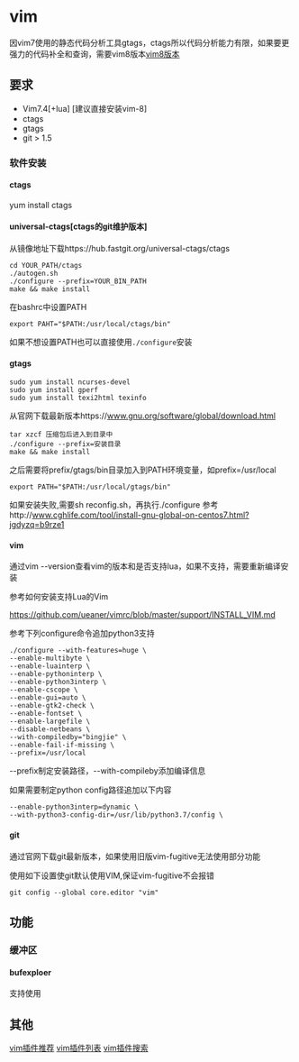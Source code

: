 # vim
因vim7使用的静态代码分析工具gtags，ctags所以代码分析能力有限，如果要更强力的代码补全和查询，需要vim8版本[vim8版本]()
## 要求
* Vim7.4\[+lua\] \[建议直接安装vim-8\]
* ctags
* gtags
* git > 1.5
### 软件安装
#### ctags
yum install ctags
#### universal-ctags\[ctags的git维护版本\]
从镜像地址下载https://hub.fastgit.org/universal-ctags/ctags
```
cd YOUR_PATH/ctags
./autogen.sh
./configure --prefix=YOUR_BIN_PATH
make && make install
```
在bashrc中设置PATH
```
export PAHT="$PATH:/usr/local/ctags/bin"
```
如果不想设置PATH也可以直接使用`./configure`安装

#### gtags
```
sudo yum install ncurses-devel
sudo yum install gperf
sudo yum install texi2html texinfo 
```
从官网下载最新版本https://www.gnu.org/software/global/download.html
```
tar xzcf 压缩包后进入到目录中
./configure --prefix=安装目录
make && make install
```
之后需要将prefix/gtags/bin目录加入到PATH环境变量，如prefix=/usr/local
```
export PATH="$PATH:/usr/local/gtags/bin"
```
如果安装失败,需要sh reconfig.sh，再执行./configure
参考http://www.cghlife.com/tool/install-gnu-global-on-centos7.html?jgdyzq=b9rze1

#### vim
通过vim --version查看vim的版本和是否支持lua，如果不支持，需要重新编译安装

参考如何安装支持Lua的Vim

https://github.com/ueaner/vimrc/blob/master/support/INSTALL_VIM.md

参考下列configure命令追加python3支持
```
./configure --with-features=huge \ 
--enable-multibyte \
--enable-luainterp \
--enable-pythoninterp \
--enable-python3interp \
--enable-cscope \
--enable-gui=auto \
--enable-gtk2-check \
--enable-fontset \
--enable-largefile \
--disable-netbeans \
--with-compiledby="bingjie" \
--enable-fail-if-missing \
--prefix=/usr/local
```
--prefix制定安装路径，--with-compileby添加编译信息

如果需要制定python config路径追加以下内容
```
--enable-python3interp=dynamic \
--with-python3-config-dir=/usr/lib/python3.7/config \
```

#### git
通过官网下载git最新版本，如果使用旧版vim-fugitive无法使用部分功能

使用如下设置使git默认使用VIM,保证vim-fugitive不会报错
```
git config --global core.editor "vim"
```

## 功能
### 缓冲区
#### bufexploer
支持使用

## 其他
[vim插件推荐](https://zhuanlan.zhihu.com/p/58816186)
[vim插件列表](https://github.com/mhinz/vim-galore/blob/master/PLUGINS.md)
[vim插件搜索](https://vimawesome.com/)
